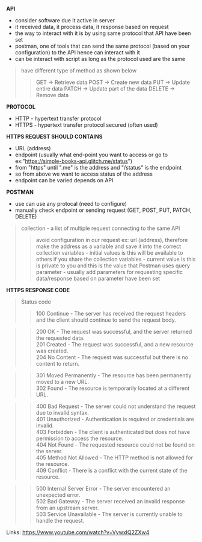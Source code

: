 **API**
- consider software due it active in server
- it received data, it process data, it response based on request
- the way to interact with it is by using same protocol that API have been set
- postman, one of tools that can send the same protocol (based on your configuration) to the API hence can interact with it
- can be interact with script as long as the protocol used are the same

> have different type of method as shown below
>> GET → Retrieve data
>> POST → Create new data
>> PUT → Update entire data
>> PATCH → Update part of the data
>> DELETE → Remove data


**PROTOCOL**
- HTTP - hypertext transfer protocol
- HTTPS - hypertext transfer protocol secured (often used)

**HTTPS REQUEST SHOULD CONTAINS**
- URL (address)
- endpoint (usually what end-point you want to access or go to ex:"https://simple-books-api.glitch.me/status")
- from "https" until ".me" is the address and "/status" is the endpoint
- so from above we want to access status of the address
- endpoint can be varied depends on API


**POSTMAN**
- use can use any protocal (need to configure)
- manually check endpoint or sending request (GET, POST, PUT, PATCH, DELETE)

> collection - a list of multiple request connecting to the same API
>> avoid configuration in our request ex: url (address), therefore make the address as a variable and save it into the correct collection
>> variables - initial values is this will be available to others if you share the collection
>> variables - current value is this is private to you and this is the value that Postman uses
> query parameter - usually add parameters for requesting specific data/response based on parameter have been set


**HTTPS RESPONSE CODE**  
> Status code  
>> 100 Continue - The server has received the request headers and the client should continue to send the request body.

>> 200 OK - The request was successful, and the server returned the requested data.  
>> 201 Created - The request was successful, and a new resource was created.  
>> 204 No Content - The request was successful but there is no content to return.

>> 301 Moved Permanently - The resource has been permanently moved to a new URL.  
>> 302 Found - The resource is temporarily located at a different URL.

>> 400 Bad Request - The server could not understand the request due to invalid syntax.  
>> 401 Unauthorized - Authentication is required or credentials are invalid.  
>> 403 Forbidden - The client is authenticated but does not have permission to access the resource.  
>> 404 Not Found - The requested resource could not be found on the server.  
>> 405 Method Not Allowed - The HTTP method is not allowed for the resource.  
>> 409 Conflict - There is a conflict with the current state of the resource.

>> 500 Internal Server Error - The server encountered an unexpected error.  
>> 502 Bad Gateway - The server received an invalid response from an upstream server.  
>> 503 Service Unavailable - The server is currently unable to handle the request.


Links: https://www.youtube.com/watch?v=VywxIQ2ZXw4